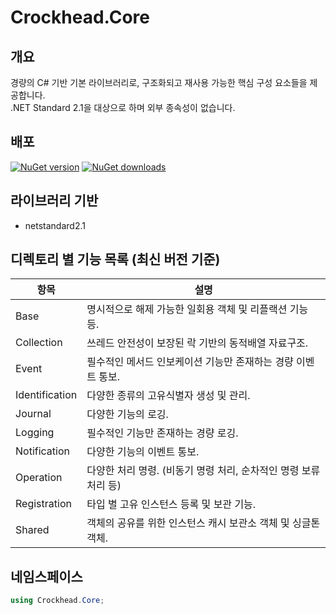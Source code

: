 # Crockhead.Core

## 개요
경량의 C# 기반 기본 라이브러리로, 구조화되고 재사용 가능한 핵심 구성 요소들을 제공합니다.   
.NET Standard 2.1을 대상으로 하며 외부 종속성이 없습니다.   

## 배포
[![NuGet version](https://img.shields.io/nuget/v/Crockhead.Core.svg?style=flat&logo=nuget)](https://www.nuget.org/packages/Crockhead.Core/)
[![NuGet downloads](https://img.shields.io/nuget/dt/Crockhead.Core.svg?style=flat)](https://www.nuget.org/packages/Crockhead.Core/)

## 라이브러리 기반
- netstandard2.1   

## 디렉토리 별 기능 목록 (최신 버전 기준)
|항목|설명|
|---|---|
|Base|명시적으로 해제 가능한 일회용 객체 및 리플랙션 기능 등.|
|Collection|쓰레드 안전성이 보장된 락 기반의 동적배열 자료구조.|
|Event|필수적인 메서드 인보케이션 기능만 존재하는 경량 이벤트 통보.|
|Identification|다양한 종류의 고유식별자 생성 및 관리.|
|Journal|다양한 기능의 로깅.|
|Logging|필수적인 기능만 존재하는 경량 로깅.|   
|Notification|다양한 기능의 이벤트 통보.|
|Operation|다양한 처리 명령. (비동기 명령 처리, 순차적인 명령 보류 처리 등)|
|Registration|타입 별 고유 인스턴스 등록 및 보관 기능.| 
|Shared|객체의 공유를 위한 인스턴스 캐시 보관소 객체 및 싱글톤 객체.|

## 네임스페이스
~~~cs
using Crockhead.Core;
~~~
